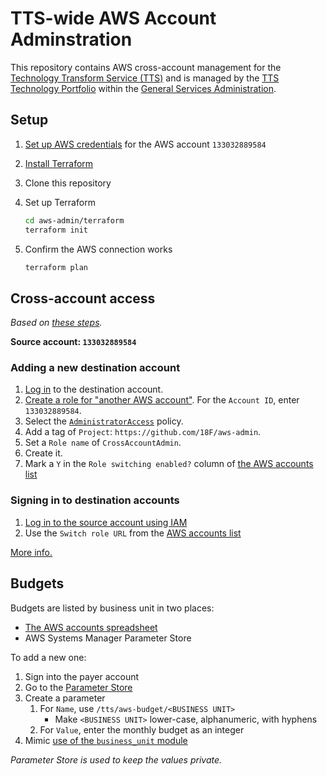 # TTS-wide AWS Account Adminstration

This repository contains AWS cross-account management for the [Technology Transform Service (TTS)](http://www.gsa.gov/portal/category/25729) and is managed by the [TTS Technology Portfolio](https://handbook.18f.gov/tech-portfolio/) within the [General Services Administration](http://gsa.gov).

## Setup

1. [Set up AWS credentials](https://blog.gruntwork.io/authenticating-to-aws-with-the-credentials-file-d16c0fbcbf9e) for the AWS account `133032889584`
1. [Install Terraform](https://learn.hashicorp.com/terraform/getting-started/install.html)
1. Clone this repository
1. Set up Terraform

   ```sh
   cd aws-admin/terraform
   terraform init
   ```

1. Confirm the AWS connection works

   ```sh
   terraform plan
   ```

## Cross-account access

_Based on [these steps](https://docs.aws.amazon.com/en_pv/IAM/latest/UserGuide/tutorial_cross-account-with-roles.html)._

**Source account: `133032889584`**

### Adding a new destination account

1. [Log in](https://console.aws.amazon.com/console/home) to the destination account.
1. [Create a role for "another AWS account"](https://console.aws.amazon.com/iam/home#/roles$new?step=type&roleType=crossAccount). For the `Account ID`, enter `133032889584`.
1. Select the [`AdministratorAccess`](https://docs.aws.amazon.com/IAM/latest/UserGuide/access_policies_job-functions.html#jf_administrator) policy.
1. Add a tag of `Project`: `https://github.com/18F/aws-admin`.
1. Set a `Role name` of `CrossAccountAdmin`.
1. Create it.
1. Mark a `Y` in the `Role switching enabled?` column of [the AWS accounts list](https://docs.google.com/spreadsheets/d/1DedSCiU9AsCAAVvAFZT0_Ii7AFIKlI-JNifzlpHNbDg/edit#gid=0)

### Signing in to destination accounts

1. [Log in to the source account using IAM](https://133032889584.signin.aws.amazon.com/console)
1. Use the `Switch role URL` from the [AWS accounts list](https://docs.google.com/spreadsheets/d/1DedSCiU9AsCAAVvAFZT0_Ii7AFIKlI-JNifzlpHNbDg/edit#gid=0)

[More info.](https://docs.aws.amazon.com/en_pv/IAM/latest/UserGuide/id_roles_use_switch-role-console.html)

## Budgets

Budgets are listed by business unit in two places:

- [The AWS accounts spreadsheet](https://docs.google.com/spreadsheets/d/1DedSCiU9AsCAAVvAFZT0_Ii7AFIKlI-JNifzlpHNbDg/edit#gid=1269506691)
- AWS Systems Manager Parameter Store

To add a new one:

1. Sign into the payer account
1. Go to the [Parameter Store](https://console.aws.amazon.com/systems-manager/parameters/?region=us-east-1&tab=Table#list_parameter_filters=Name:BeginsWith:%2Ftts%2Faws-budget)
1. Create a parameter
   1. For `Name`, use `/tts/aws-budget/<BUSINESS UNIT>`
      - Make `<BUSINESS UNIT>` lower-case, alphanumeric, with hyphens
   1. For `Value`, enter the monthly budget as an integer
1. Mimic [use of the `business_unit` module](terraform/organization.tf)

_Parameter Store is used to keep the values private._
